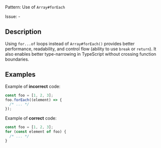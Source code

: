Pattern: Use of `Array#forEach`

Issue: -

## Description

Using `for...of` loops instead of `Array#forEach()` provides better performance, readability, and control flow (ability to use `break` or `return`). It also enables better type-narrowing in TypeScript without crossing function boundaries.

## Examples

Example of **incorrect** code:
```javascript
const foo = [1, 2, 3];
foo.forEach((element) => {
  /* ... */
});
```

Example of **correct** code:
```javascript
const foo = [1, 2, 3];
for (const element of foo) {
  /* ... */
}
```